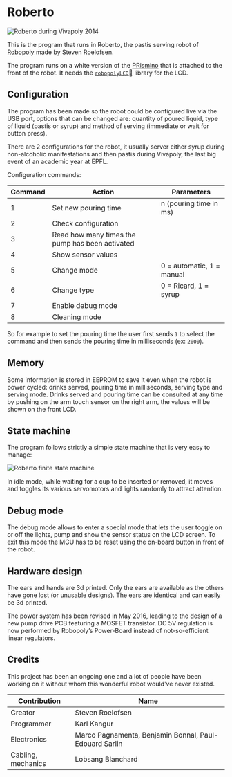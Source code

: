 # Roberto

![Roberto during Vivapoly 2014](roberto.jpg)

This is the program that runs in Roberto, the pastis serving robot of [Robopoly](http://robopoly.epfl.ch) made by Steven Roelofsen.

The program runs on a white version of the [PRismino](https://github.com/Robopoly/PRismino) that is attached to the front of the robot. It needs the [`robopolyLCD`](https://github.com/Robopoly/LCD-module) library for the LCD.

## Configuration

The program has been made so the robot could be configured live via the USB port, options that can be changed are: quantity of poured liquid, type of liquid (pastis or syrup) and method of serving (immediate or wait for button press).

There are 2 configurations for the robot, it usually server either syrup during non-alcoholic manifestations and then pastis during Vivapoly, the last big event of an academic year at EPFL.

Configuration commands:

| Command | Action                                          | Parameters                |
|---------|-------------------------------------------------|---------------------------|
| 1       | Set new pouring time                            | n (pouring time in ms)    |
| 2       | Check configuration                             |                           |
| 3       | Read how many times the pump has been activated |                           |
| 4       | Show sensor values                              |                           |
| 5       | Change mode                                     | 0 = automatic, 1 = manual |
| 6       | Change type                                     | 0 = Ricard, 1 = syrup     |
| 7       | Enable debug mode                               |                           |
| 8       | Cleaning mode                              |                           |

So for example to set the pouring time the user first sends `1` to select the command and then sends the pouring time in milliseconds (ex: `2000`).

## Memory

Some information is stored in EEPROM to save it even when the robot is power cycled: drinks served, pouring time in milliseconds, serving type and serving mode. Drinks served and pouring time can be consulted at any time by pushing on the arm touch sensor on the right arm, the values will be shown on the front LCD.

## State machine

The program follows strictly a simple state machine that is very easy to manage:

![Roberto finite state machine](roberto_fsm.png)

In idle mode, while waiting for a cup to be inserted or removed, it moves and toggles its various servomotors and lights randomly to attract attention.

## Debug mode

The debug mode allows to enter a special mode that lets the user toggle on or off the lights, pump and show the sensor status on the LCD screen. To exit this mode the MCU has to be reset using the on-board button in front of the robot.

## Hardware design

The ears and hands are 3d printed. Only the ears are available as the others have gone lost (or unusable designs). The ears are identical and can easily be 3d printed.

The power system has been revised in May 2016, leading to the design of a new pump drive PCB featuring a MOSFET transistor. DC 5V regulation is now performed by Robopoly’s Power-Board instead of not-so-efficient linear regulators.

## Credits

This project has been an ongoing one and a lot of people have been working on it without whom this wonderful robot would've never existed.

| Contribution       | Name                              				|
|--------------------|-------------------------------------------------------------|
| Creator            | Steven Roelofsen                  				|
| Programmer         | Karl Kangur                       				|
| Electronics        | Marco Pagnamenta, Benjamin Bonnal, Paul-Edouard Sarlin 	|
| Cabling, mechanics | Lobsang Blanchard                 				|
